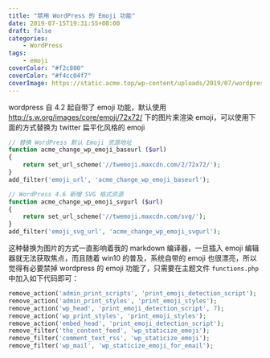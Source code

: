 ```yaml
---
title: "禁用 WordPress 的 Emoji 功能"
date: 2019-07-15T19:31:55+08:00
draft: false
categories:
    - WordPress
tags:
    - emoji
coverColor: "#f2c800"
coverColor: "#f4cc04f7"
coverImage: https://static.acme.top/wp-content/uploads/2019/07/wordpress-remove-emoji.png
---
```


wordpress 自 4.2 起自带了 emoji 功能，默认使用 http://s.w.org/images/core/emoji/72x72/ 下的图片来渲染 emoji，可以使用下面的方式替换为 twitter 扁平化风格的 emoji

```php
// 替换 WordPress 默认 Emoji 资源地址
function acme_change_wp_emoji_baseurl ($url)
{
	return set_url_scheme('//twemoji.maxcdn.com/2/72x72/');
}
add_filter('emoji_url', 'acme_change_wp_emoji_baseurl');

// WordPress 4.6 新增 SVG 格式资源
function acme_change_wp_emoji_svgurl ($url)
{
	return set_url_scheme('//twemoji.maxcdn.com/svg/');
}
add_filter('emoji_svg_url', 'acme_change_wp_emoji_svgurl');
```

这种替换为图片的方式一直影响着我的 markdown 编译器，一旦插入 emoji 编辑器就无法获取焦点，而且随着 win10 的普及，系统自带的 emoji 也很漂亮，所以觉得有必要禁掉 wordpress 的 emoji 功能了，只需要在主题文件 `functions.php` 中加入如下代码即可：

```php
remove_action('admin_print_scripts', 'print_emoji_detection_script');
remove_action('admin_print_styles', 'print_emoji_styles');
remove_action('wp_head', 'print_emoji_detection_script', 7);
remove_action('wp_print_styles', 'print_emoji_styles');
remove_action('embed_head', 'print_emoji_detection_script');
remove_filter('the_content_feed', 'wp_staticize_emoji');
remove_filter('comment_text_rss', 'wp_staticize_emoji');
remove_filter('wp_mail', 'wp_staticize_emoji_for_email');
```